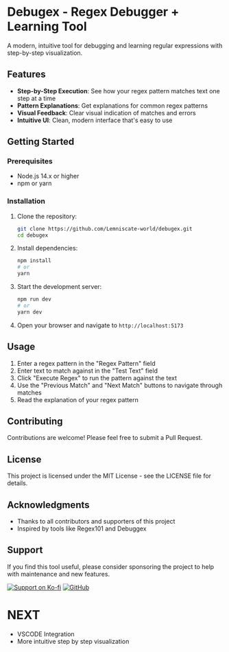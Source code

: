 # Debugex - Regex Debugger + Learning Tool

A modern, intuitive tool for debugging and learning regular expressions with step-by-step visualization.

## Features

- **Step-by-Step Execution**: See how your regex pattern matches text one step at a time
- **Pattern Explanations**: Get explanations for common regex patterns
- **Visual Feedback**: Clear visual indication of matches and errors
- **Intuitive UI**: Clean, modern interface that's easy to use

## Getting Started

### Prerequisites

- Node.js 14.x or higher
- npm or yarn

### Installation

1. Clone the repository:
   ```bash
   git clone https://github.com/Lemniscate-world/debugex.git
   cd debugex
   ```

2. Install dependencies:
   ```bash
   npm install
   # or
   yarn
   ```

3. Start the development server:
   ```bash
   npm run dev
   # or
   yarn dev
   ```

4. Open your browser and navigate to `http://localhost:5173`

## Usage

1. Enter a regex pattern in the "Regex Pattern" field
2. Enter text to match against in the "Test Text" field
3. Click "Execute Regex" to run the pattern against the text
4. Use the "Previous Match" and "Next Match" buttons to navigate through matches
5. Read the explanation of your regex pattern

## Contributing

Contributions are welcome! Please feel free to submit a Pull Request.

## License

This project is licensed under the MIT License - see the LICENSE file for details.

## Acknowledgments

- Thanks to all contributors and supporters of this project
- Inspired by tools like Regex101 and Debuggex

## Support

If you find this tool useful, please consider sponsoring the project to help with maintenance and new features.

[![Support on Ko-fi](https://img.shields.io/badge/Support-Ko--fi-FF5E5B.svg)](https://ko-fi.com/kuroio)
[![GitHub](https://img.shields.io/badge/View_on-GitHub-blue.svg)](https://github.com/Lemniscate-world/debugex)

# NEXT

- VSCODE Integration
- More intuitive step by step visualization